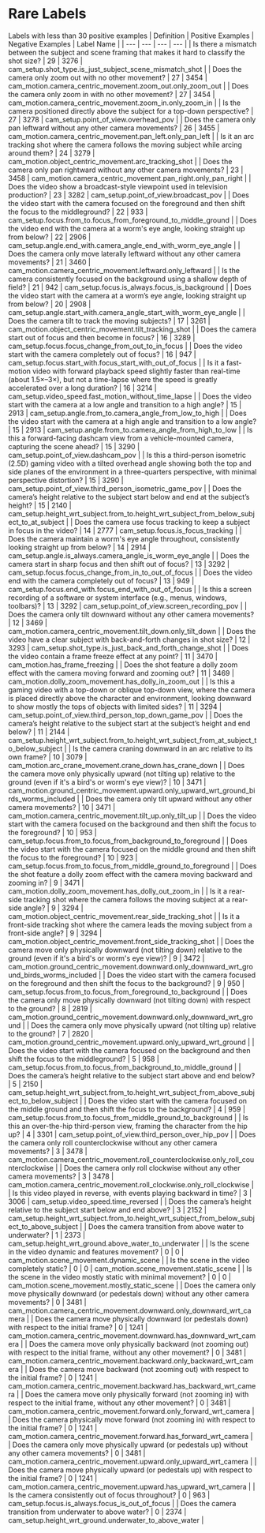 # Rare Labels
Labels with less than 30 positive examples
| Definition | Positive Examples | Negative Examples | Label Name |
| --- | --- | --- | --- |
| Is there a mismatch between the subject and scene framing that makes it hard to classify the shot size? | 29 | 3276 | cam_setup.shot_type.is_just_subject_scene_mismatch_shot |
| Does the camera only zoom out with no other movement? | 27 | 3454 | cam_motion.camera_centric_movement.zoom_out.only_zoom_out |
| Does the camera only zoom in with no other movement? | 27 | 3454 | cam_motion.camera_centric_movement.zoom_in.only_zoom_in |
| Is the camera positioned directly above the subject for a top-down perspective? | 27 | 3278 | cam_setup.point_of_view.overhead_pov |
| Does the camera only pan leftward without any other camera movements? | 26 | 3455 | cam_motion.camera_centric_movement.pan_left.only_pan_left |
| Is it an arc tracking shot where the camera follows the moving subject while arcing around them? | 24 | 3279 | cam_motion.object_centric_movement.arc_tracking_shot |
| Does the camera only pan rightward without any other camera movements? | 23 | 3458 | cam_motion.camera_centric_movement.pan_right.only_pan_right |
| Does the video show a broadcast-style viewpoint used in television production? | 23 | 3282 | cam_setup.point_of_view.broadcast_pov |
| Does the video start with the camera focused on the foreground and then shift the focus to the middleground? | 22 | 933 | cam_setup.focus.from_to.focus_from_foreground_to_middle_ground |
| Does the video end with the camera at a worm's eye angle, looking straight up from below? | 22 | 2906 | cam_setup.angle.end_with.camera_angle_end_with_worm_eye_angle |
| Does the camera only move laterally leftward without any other camera movements? | 21 | 3460 | cam_motion.camera_centric_movement.leftward.only_leftward |
| Is the camera consistently focused on the background using a shallow depth of field? | 21 | 942 | cam_setup.focus.is_always.focus_is_background |
| Does the video start with the camera at a worm’s eye angle, looking straight up from below? | 20 | 2908 | cam_setup.angle.start_with.camera_angle_start_with_worm_eye_angle |
| Does the camera tilt to track the moving subjects? | 17 | 3261 | cam_motion.object_centric_movement.tilt_tracking_shot |
| Does the camera start out of focus and then become in focus? | 16 | 3289 | cam_setup.focus.focus_change_from_out_to_in_focus |
| Does the video start with the camera completely out of focus? | 16 | 947 | cam_setup.focus.start_with.focus_start_with_out_of_focus |
| Is it a fast-motion video with forward playback speed slightly faster than real-time (about 1.5×–3×), but not a time-lapse where the speed is greatly accelerated over a long duration? | 16 | 3214 | cam_setup.video_speed.fast_motion_without_time_lapse |
| Does the video start with the camera at a low angle and transition to a high angle? | 15 | 2913 | cam_setup.angle.from_to.camera_angle_from_low_to_high |
| Does the video start with the camera at a high angle and transition to a low angle? | 15 | 2913 | cam_setup.angle.from_to.camera_angle_from_high_to_low |
| Is this a forward-facing dashcam view from a vehicle-mounted camera, capturing the scene ahead? | 15 | 3290 | cam_setup.point_of_view.dashcam_pov |
| Is this a third-person isometric (2.5D) gaming video with a tilted overhead angle showing both the top and side planes of the environment in a three-quarters perspective, with minimal perspective distortion? | 15 | 3290 | cam_setup.point_of_view.third_person_isometric_game_pov |
| Does the camera’s height relative to the subject start below and end at the subject’s height? | 15 | 2140 | cam_setup.height_wrt_subject.from_to.height_wrt_subject_from_below_subject_to_at_subject |
| Does the camera use focus tracking to keep a subject in focus in the video? | 14 | 2777 | cam_setup.focus.is_focus_tracking |
| Does the camera maintain a worm's eye angle throughout, consistently looking straight up from below? | 14 | 2914 | cam_setup.angle.is_always.camera_angle_is_worm_eye_angle |
| Does the camera start in sharp focus and then shift out of focus? | 13 | 3292 | cam_setup.focus.focus_change_from_in_to_out_of_focus |
| Does the video end with the camera completely out of focus? | 13 | 949 | cam_setup.focus.end_with.focus_end_with_out_of_focus |
| Is this a screen recording of a software or system interface (e.g., menus, windows, toolbars)? | 13 | 3292 | cam_setup.point_of_view.screen_recording_pov |
| Does the camera only tilt downward without any other camera movements? | 12 | 3469 | cam_motion.camera_centric_movement.tilt_down.only_tilt_down |
| Does the video have a clear subject with back-and-forth changes in shot size? | 12 | 3293 | cam_setup.shot_type.is_just_back_and_forth_change_shot |
| Does the video contain a frame freeze effect at any point? | 11 | 3470 | cam_motion.has_frame_freezing |
| Does the shot feature a dolly zoom effect with the camera moving forward and zooming out? | 11 | 3469 | cam_motion.dolly_zoom_movement.has_dolly_in_zoom_out |
| Is this a gaming video with a top-down or oblique top-down view, where the camera is placed directly above the character and environment, looking downward to show mostly the tops of objects with limited sides? | 11 | 3294 | cam_setup.point_of_view.third_person_top_down_game_pov |
| Does the camera’s height relative to the subject start at the subject’s height and end below? | 11 | 2144 | cam_setup.height_wrt_subject.from_to.height_wrt_subject_from_at_subject_to_below_subject |
| Is the camera craning downward in an arc relative to its own frame? | 10 | 3079 | cam_motion.arc_crane_movement.crane_down.has_crane_down |
| Does the camera move only physically upward (not tilting up) relative to the ground (even if it's a bird's or worm's eye view)? | 10 | 3471 | cam_motion.ground_centric_movement.upward.only_upward_wrt_ground_birds_worms_included |
| Does the camera only tilt upward without any other camera movements? | 10 | 3471 | cam_motion.camera_centric_movement.tilt_up.only_tilt_up |
| Does the video start with the camera focused on the background and then shift the focus to the foreground? | 10 | 953 | cam_setup.focus.from_to.focus_from_background_to_foreground |
| Does the video start with the camera focused on the middle ground and then shift the focus to the foreground? | 10 | 923 | cam_setup.focus.from_to.focus_from_middle_ground_to_foreground |
| Does the shot feature a dolly zoom effect with the camera moving backward and zooming in? | 9 | 3471 | cam_motion.dolly_zoom_movement.has_dolly_out_zoom_in |
| Is it a rear-side tracking shot where the camera follows the moving subject at a rear-side angle? | 9 | 3294 | cam_motion.object_centric_movement.rear_side_tracking_shot |
| Is it a front-side tracking shot where the camera leads the moving subject from a front-side angle? | 9 | 3294 | cam_motion.object_centric_movement.front_side_tracking_shot |
| Does the camera move only physically downward (not tilting down) relative to the ground (even if it's a bird's or worm's eye view)? | 9 | 3472 | cam_motion.ground_centric_movement.downward.only_downward_wrt_ground_birds_worms_included |
| Does the video start with the camera focused on the foreground and then shift the focus to the background? | 9 | 950 | cam_setup.focus.from_to.focus_from_foreground_to_background |
| Does the camera only move physically downward (not tilting down) with respect to the ground? | 8 | 2819 | cam_motion.ground_centric_movement.downward.only_downward_wrt_ground |
| Does the camera only move physically upward (not tilting up) relative to the ground? | 7 | 2820 | cam_motion.ground_centric_movement.upward.only_upward_wrt_ground |
| Does the video start with the camera focused on the background and then shift the focus to the middleground? | 5 | 958 | cam_setup.focus.from_to.focus_from_background_to_middle_ground |
| Does the camera’s height relative to the subject start above and end below? | 5 | 2150 | cam_setup.height_wrt_subject.from_to.height_wrt_subject_from_above_subject_to_below_subject |
| Does the video start with the camera focused on the middle ground and then shift the focus to the background? | 4 | 959 | cam_setup.focus.from_to.focus_from_middle_ground_to_background |
| Is this an over-the-hip third-person view, framing the character from the hip up? | 4 | 3301 | cam_setup.point_of_view.third_person_over_hip_pov |
| Does the camera only roll counterclockwise without any other camera movements? | 3 | 3478 | cam_motion.camera_centric_movement.roll_counterclockwise.only_roll_counterclockwise |
| Does the camera only roll clockwise without any other camera movements? | 3 | 3478 | cam_motion.camera_centric_movement.roll_clockwise.only_roll_clockwise |
| Is this video played in reverse, with events playing backward in time? | 3 | 3006 | cam_setup.video_speed.time_reversed |
| Does the camera’s height relative to the subject start below and end above? | 3 | 2152 | cam_setup.height_wrt_subject.from_to.height_wrt_subject_from_below_subject_to_above_subject |
| Does the camera transition from above water to underwater? | 1 | 2373 | cam_setup.height_wrt_ground.above_water_to_underwater |
| Is the scene in the video dynamic and features movement? | 0 | 0 | cam_motion.scene_movement.dynamic_scene |
| Is the scene in the video completely static? | 0 | 0 | cam_motion.scene_movement.static_scene |
| Is the scene in the video mostly static with minimal movement? | 0 | 0 | cam_motion.scene_movement.mostly_static_scene |
| Does the camera only move physically downward (or pedestals down) without any other camera movements? | 0 | 3481 | cam_motion.camera_centric_movement.downward.only_downward_wrt_camera |
| Does the camera move physically downward (or pedestals down) with respect to the initial frame? | 0 | 1241 | cam_motion.camera_centric_movement.downward.has_downward_wrt_camera |
| Does the camera move only physically backward (not zooming out) with respect to the initial frame, without any other movement? | 0 | 3481 | cam_motion.camera_centric_movement.backward.only_backward_wrt_camera |
| Does the camera move backward (not zooming out) with respect to the initial frame? | 0 | 1241 | cam_motion.camera_centric_movement.backward.has_backward_wrt_camera |
| Does the camera move only physically forward (not zooming in) with respect to the initial frame, without any other movement? | 0 | 3481 | cam_motion.camera_centric_movement.forward.only_forward_wrt_camera |
| Does the camera physically move forward (not zooming in) with respect to the initial frame? | 0 | 1241 | cam_motion.camera_centric_movement.forward.has_forward_wrt_camera |
| Does the camera only move physically upward (or pedestals up) without any other camera movements? | 0 | 3481 | cam_motion.camera_centric_movement.upward.only_upward_wrt_camera |
| Does the camera move physically upward (or pedestals up) with respect to the initial frame? | 0 | 1241 | cam_motion.camera_centric_movement.upward.has_upward_wrt_camera |
| Is the camera consistently out of focus throughout? | 0 | 963 | cam_setup.focus.is_always.focus_is_out_of_focus |
| Does the camera transition from underwater to above water? | 0 | 2374 | cam_setup.height_wrt_ground.underwater_to_above_water |
